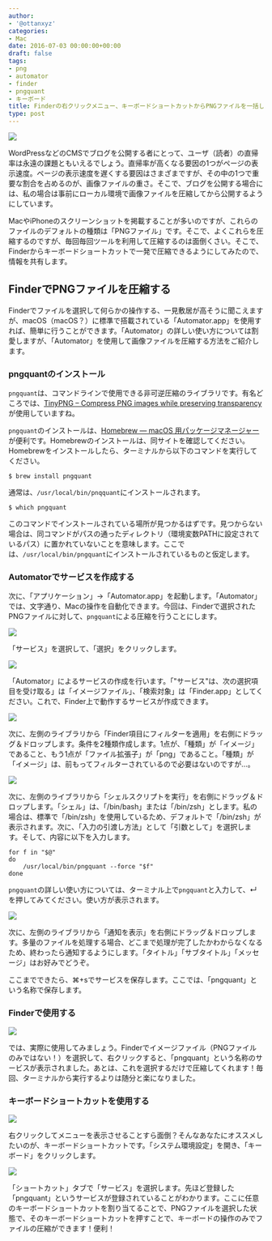 ```yaml
---
author:
- '@ottanxyz'
categories:
- Mac
date: 2016-07-03 00:00:00+00:00
draft: false
tags:
- png
- automator
- finder
- pngquant
- キーボード
title: Finderの右クリックメニュー、キーボードショートカットからPNGファイルを一括して圧縮する
type: post
---
```


![](160703-5778fc678b05f.jpg)






WordPressなどのCMSでブログを公開する者にとって、ユーザ（読者）の直帰率は永遠の課題ともいえるでしょう。直帰率が高くなる要因の1つがページの表示速度。ページの表示速度を遅くする要因はさまざまですが、その中の1つで重要な割合を占めるのが、画像ファイルの重さ。そこで、ブログを公開する場合には、私の場合は事前にローカル環境で画像ファイルを圧縮してから公開するようにしています。





MacやiPhoneのスクリーンショットを掲載することが多いのですが、これらのファイルのデフォルトの種類は「PNGファイル」です。そこで、よくこれらを圧縮するのですが、毎回毎回ツールを利用して圧縮するのは面倒くさい。そこで、Finderからキーボードショートカットで一発で圧縮できるようにしてみたので、情報を共有します。





## FinderでPNGファイルを圧縮する





Finderでファイルを選択して何らかの操作する、一見敷居が高そうに聞こえますが、macOS（macOS？）に標準で搭載されている「Automator.app」を使用すれば、簡単に行うことができます。「Automator」の詳しい使い方については割愛しますが、「Automator」を使用して画像ファイルを圧縮する方法をご紹介します。





### pngquantのインストール





`pngquant`は、コマンドラインで使用できる非可逆圧縮のライブラリです。有名どころでは、[TinyPNG – Compress PNG images while preserving transparency](https://tinypng.com/)が使用していますね。





`pngquant`のインストールは、[Homebrew — macOS 用パッケージマネージャー](https://brew.sh/index_ja.html)が便利です。Homebrewのインストールは、同サイトを確認してください。Homebrewをインストールしたら、ターミナルから以下のコマンドを実行してください。





    $ brew install pngquant





通常は、`/usr/local/bin/pnqquant`にインストールされます。





    $ which pngquant





このコマンドでインストールされている場所が見つかるはずです。見つからない場合は、同コマンドがパスの通ったディレクトリ（環境変数PATHに設定されているパス）に置かれていないことを意味します。ここでは、`/usr/local/bin/pngquant`にインストールされているものと仮定します。





### Automatorでサービスを作成する





次に、「アプリケーション」→「Automator.app」を起動します。「Automator」では、文字通り、Macの操作を自動化できます。今回は、Finderで選択されたPNGファイルに対して、`pngquant`による圧縮を行うことにします。





![](160703-5778fc6e5d24f.png)






「サービス」を選択して、「選択」をクリックします。





![](160703-5778fc795cb09.png)






「Automator」によるサービスの作成を行います。「"サービス"は、次の選択項目を受け取る」は「イメージファイル」、「検索対象」は「Finder.app」としてください。これで、Finder上で動作するサービスが作成できます。





![](160703-5778fc7f52745.png)






次に、左側のライブラリから「Finder項目にフィルターを適用」を右側にドラッグ＆ドロップします。条件を2種類作成します。1点が、「種類」が「イメージ」であること、もう1点が「ファイル拡張子」が「png」であること。「種類」が「イメージ」は、前もってフィルターされているので必要はないのですが…。





![](160703-5778ff682b03d.png)






次に、左側のライブラリから「シェルスクリプトを実行」を右側にドラッグ＆ドロップします。「シェル」は、「/bin/bash」または「/bin/zsh」とします。私の場合は、標準で「/bin/zsh」を使用しているため、デフォルトで「/bin/zsh」が表示されます。次に、「入力の引渡し方法」として「引数として」を選択します。そして、内容に以下を入力します。





    for f in "$@"
    do
    	/usr/local/bin/pngquant --force "$f"
    done





`pngquant`の詳しい使い方については、ターミナル上で`pngquant`と入力して、↵を押してみてください。使い方が表示されます。





![](160703-5778fc84b038b.png)






次に、左側のライブラリから「通知を表示」を右側にドラッグ＆ドロップします。多量のファイルを処理する場合、どこまで処理が完了したかわからなくなるため、終わったら通知するようにします。「タイトル」「サブタイトル」「メッセージ」はお好みでどうぞ。





ここまでできたら、⌘+sでサービスを保存します。ここでは、「pngquant」という名称で保存します。





### Finderで使用する





![](160703-5778fc9f36f7a.png)






では、実際に使用してみましょう。Finderでイメージファイル（PNGファイルのみではない！）を選択して、右クリックすると、「pngquant」という名称のサービスが表示されました。あとは、これを選択するだけで圧縮してくれます！毎回、ターミナルから実行するよりは随分と楽になりました。





### キーボードショートカットを使用する





![](160703-5778fc928fcb2.png)






右クリックしてメニューを表示させることすら面倒？そんなあなたにオススメしたいのが、キーボードショートカットです。「システム環境設定」を開き、「キーボード」をクリックします。





![](160703-5778fc8b5953e.png)






「ショートカット」タブで「サービス」を選択します。先ほど登録した「pngquant」というサービスが登録されていることがわかります。ここに任意のキーボードショートカットを割り当てることで、PNGファイルを選択した状態で、そのキーボードショートカットを押すことで、キーボードの操作のみでファイルの圧縮ができます！便利！